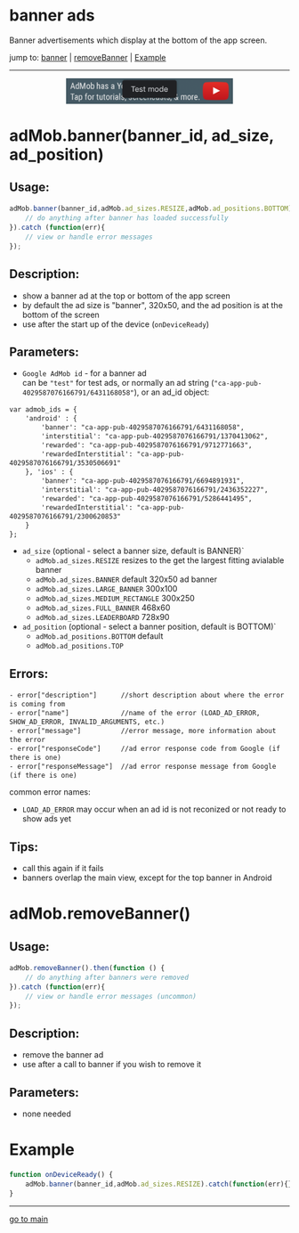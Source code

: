 # banner ads

Banner advertisements which display at the bottom of the app screen.

jump to: [banner](#banner) | [removeBanner](#remove-banner) | [Example](#example)
<hr/>

<p align="center">
<img src="banner.png" alt="banner ad" width="300" align="center" />
</p>

# adMob.banner(banner_id, ad_size, ad_position) <a id="banner"></a><br>

## Usage:
```js
adMob.banner(banner_id,adMob.ad_sizes.RESIZE,adMob.ad_positions.BOTTOM).then(function () {
    // do anything after banner has loaded successfully
}).catch (function(err){
    // view or handle error messages
});
```

## Description:
 - show a banner ad at the top or bottom of the app screen
 - by default the ad size is "banner", 320x50, and the ad position is at the bottom of the screen
 - use after the start up of the device (`onDeviceReady`)

## Parameters:
- `Google AdMob id` - for a banner ad <br>
can be `"test"` for test ads, or normally an ad string (`"ca-app-pub-4029587076166791/6431168058"`), or an ad_id object:
```
var admob_ids = {
    'android' : {
        'banner': "ca-app-pub-4029587076166791/6431168058",
        'interstitial': "ca-app-pub-4029587076166791/1370413062",
        'rewarded': "ca-app-pub-4029587076166791/9712771663",
        'rewardedInterstitial': "ca-app-pub-4029587076166791/3530506691"
    }, 'ios' : {
        'banner': "ca-app-pub-4029587076166791/6694891931",
        'interstitial': "ca-app-pub-4029587076166791/2436352227",
        'rewarded': "ca-app-pub-4029587076166791/5286441495",
        'rewardedInterstitial': "ca-app-pub-4029587076166791/2300620853"
    }
};
```
- `ad_size` (optional - select a banner size, default is BANNER)` <br>
    - `adMob.ad_sizes.RESIZE` resizes to the get the largest fitting avialable banner
    - `adMob.ad_sizes.BANNER` default 320x50 ad banner
    - `adMob.ad_sizes.LARGE_BANNER` 300x100 
    - `adMob.ad_sizes.MEDIUM_RECTANGLE` 300x250
    - `adMob.ad_sizes.FULL_BANNER` 468x60
    - `adMob.ad_sizes.LEADERBOARD` 728x90
- `ad_position` (optional - select a banner position, default is BOTTOM)` <br>
    - `adMob.ad_positions.BOTTOM` default
    - `adMob.ad_positions.TOP` 

## Errors:
```
- error["description"]      //short description about where the error is coming from 
- error["name"]             //name of the error (LOAD_AD_ERROR, SHOW_AD_ERROR, INVALID_ARGUMENTS, etc.) 
- error["message"]          //error message, more information about the error
- error["responseCode"]     //ad error response code from Google (if there is one)
- error["responseMessage"]  //ad error response message from Google (if there is one)
```
common error names: <br>
- `LOAD_AD_ERROR` may occur when an ad id is not reconized or not ready to show ads yet

## Tips:

- call this again if it fails
- banners overlap the main view, except for the top banner in Android

# adMob.removeBanner() <a id="remove-banner"></a><br>

## Usage:
```js
adMob.removeBanner().then(function () {
    // do anything after banners were removed
}).catch (function(err){
    // view or handle error messages (uncommon)
});
```

## Description:
 - remove the banner ad
 - use after a call to banner if you wish to remove it

## Parameters:
- none needed


# Example <a id="example"></a><br>
```js
function onDeviceReady() {
    adMob.banner(banner_id,adMob.ad_sizes.RESIZE).catch(function(err){});
}
```

<hr/>

<p align="center">

[go to main](../README.md#plugin-usage)

</p>
